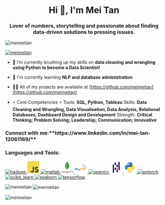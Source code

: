 <h1 align="center">Hi 👋, I'm Mei Tan</h1>
<h3 align="center">Lover of numbers, storytelling and passionate about finding data-driven solutions to pressing issues.</h3>

<p align="left"> <img src="https://komarev.com/ghpvc/?username=meimeitan&label=Profile%20views&color=0e75b6&style=flat" alt="meimeitan" /> </p>

<p align="left"> <a href="https://github.com/ryo-ma/github-profile-trophy"><img src="https://github-profile-trophy.vercel.app/?username=meimeitan" alt="meimeitan" /></a> </p>

- 🔭 I’m currently brushing up my skills on **data cleaning and wrangling using Python to become a Data Scientist!**

- 🌱 I'm currently learning **NLP and database administration**

- 👨‍💻 All of my projects are available at [https://github.com/meimeitan](https://github.com/meimeitan)

- ⚡ Core Competencies ⚡ 
      Tools: **SQL, Python, Tableau**
      Skills: **Data Cleaning and Wrangling, Data Visualisation, Data Analysis, Relational Databases, Dashboard Design and Development**
      Strength: **Critical Thinking; Problem Solving; Leadership; Communication; Innovative**

<h3 align="left">Connect with me:**https://www.linkedin.com/in/mei-tan-12061169/**</h3>
<p align="left">
</p>

<h3 align="left">Languages and Tools:</h3>
<p align="left"> <a href="https://hadoop.apache.org/" target="_blank" rel="noreferrer"> <img src="https://www.vectorlogo.zone/logos/apache_hadoop/apache_hadoop-icon.svg" alt="hadoop" width="40" height="40"/> </a> <a href="https://developer.mozilla.org/en-US/docs/Web/JavaScript" target="_blank" rel="noreferrer"> <img src="https://raw.githubusercontent.com/devicons/devicon/master/icons/javascript/javascript-original.svg" alt="javascript" width="40" height="40"/> </a> <a href="https://www.mathworks.com/" target="_blank" rel="noreferrer"> <img src="https://upload.wikimedia.org/wikipedia/commons/2/21/Matlab_Logo.png" alt="matlab" width="40" height="40"/> </a> <a href="https://www.mongodb.com/" target="_blank" rel="noreferrer"> <img src="https://raw.githubusercontent.com/devicons/devicon/master/icons/mongodb/mongodb-original-wordmark.svg" alt="mongodb" width="40" height="40"/> </a> <a href="https://www.mysql.com/" target="_blank" rel="noreferrer"> <img src="https://raw.githubusercontent.com/devicons/devicon/master/icons/mysql/mysql-original-wordmark.svg" alt="mysql" width="40" height="40"/> </a> <a href="https://opencv.org/" target="_blank" rel="noreferrer"> <img src="https://www.vectorlogo.zone/logos/opencv/opencv-icon.svg" alt="opencv" width="40" height="40"/> </a> <a href="https://pandas.pydata.org/" target="_blank" rel="noreferrer"> <img src="https://raw.githubusercontent.com/devicons/devicon/2ae2a900d2f041da66e950e4d48052658d850630/icons/pandas/pandas-original.svg" alt="pandas" width="40" height="40"/> </a> <a href="https://www.python.org" target="_blank" rel="noreferrer"> <img src="https://raw.githubusercontent.com/devicons/devicon/master/icons/python/python-original.svg" alt="python" width="40" height="40"/> </a> <a href="https://pytorch.org/" target="_blank" rel="noreferrer"> <img src="https://www.vectorlogo.zone/logos/pytorch/pytorch-icon.svg" alt="pytorch" width="40" height="40"/> </a> <a href="https://scikit-learn.org/" target="_blank" rel="noreferrer"> <img src="https://upload.wikimedia.org/wikipedia/commons/0/05/Scikit_learn_logo_small.svg" alt="scikit_learn" width="40" height="40"/> </a> <a href="https://seaborn.pydata.org/" target="_blank" rel="noreferrer"> <img src="https://seaborn.pydata.org/_images/logo-mark-lightbg.svg" alt="seaborn" width="40" height="40"/> </a> <a href="https://www.tensorflow.org" target="_blank" rel="noreferrer"> <img src="https://www.vectorlogo.zone/logos/tensorflow/tensorflow-icon.svg" alt="tensorflow" width="40" height="40"/> </a> </p>

<p><img align="left" src="https://github-readme-stats.vercel.app/api/top-langs?username=meimeitan&show_icons=true&locale=en&layout=compact" alt="meimeitan" /></p>

<p>&nbsp;<img align="center" src="https://github-readme-stats.vercel.app/api?username=meimeitan&show_icons=true&locale=en" alt="meimeitan" /></p>

<p><img align="center" src="https://github-readme-streak-stats.herokuapp.com/?user=meimeitan&" alt="meimeitan" /></p>
